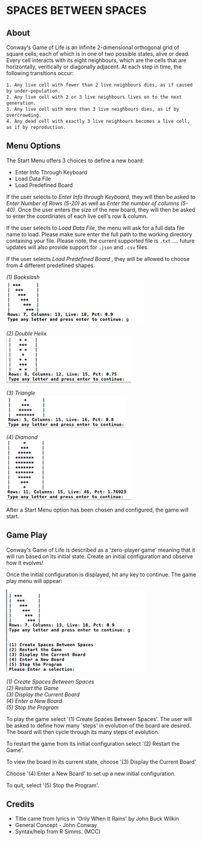 SPACES BETWEEN SPACES
=====================


About
-----

Conway's Game of Life is an infinite 2-dimensional orthogonal grid of square cells, each of which is in one of two possible states, alive or dead. Every cell interacts with its eight neighbours, which are the cells that are horizontally, veritically or diagonally adjacent. At each step in time, the following transitions occur:

	1. Any live cell with fewer than 2 live neighbours dies, as if caused by under-population.
	2. Any live cell with 2 or 3 live neighbours lives on to the next generation.
	3. Any live cell with more than 3 live neighbours dies, as if by overcrowding.
	4. Any dead cell with exactly 3 live neighbours becomes a live cell, as if by reproduction.



Menu Options
------------

The Start Menu offers 3 choices to define a new board:
* Enter Info Through Keyboard
* Load Data File
* Load Predefined Board

If the user selects to *Enter Info through Keyboard*, they will then be asked to *Enter Number of Rows (5-20)* as well as *Enter the number of columns (5-40)*. Once the user enters the size of the new board, they will then be asked to enter the coordinates of each live cell's row & column.

If the user selects to *Load Data File*, the menu will ask for a full data file name to load. Please make sure enter the full path to the working directory containing your file. Please note, the current supported file is `.txt` .... future updates will also provide support for `.json` and `.csv` files.



If the user selects *Load Predefined Board* , they will be allowed to choose from 4 different predefined shapes. 


*(1) Backslash*  
![](http://github.com/accraze/spaces-between-spaces/raw/master/img/backslash1.jpg)   


*(2) Double Helix*  
![](http://github.com/accraze/spaces-between-spaces/raw/master/img/doublehelix.jpg)   


*(3) Triangle*  
![](http://github.com/accraze/spaces-between-spaces/raw/master/img/triangle.jpg)    


*(4) Diamond*  
![](http://github.com/accraze/spaces-between-spaces/raw/master/img/diamond.jpg)

After a Start Menu option has been chosen and configured, the game will start.


Game Play
---------

Conway's Game of Life is described as a 'zero-player game' meaning that it will run based on its initial state. Create an initial configuration and observe how it evolves!


Once the initial configuration is displayed, hit any key to continue. The game play menu will appear:

![](http://github.com/accraze/spaces-between-spaces/raw/master/img/menu.jpg)

*(1) Create Spaces Between Spaces*  
*(2) Restart the Game*  
*(3) Display the Current Board*  
*(4) Enter a New Board*  
*(5) Stop the Program*  

To play the game select '(1) Create Spaces Between Spaces'. The user will be asked to define how many 'steps' in evolution of the board are desired. The board will then cycle through its many steps of evolution.

To restart the game from its initial configuration select '(2) Restart the Game'.

To view the board in its current state, choose  '(3) Display the Current Board'

Choose '(4) Enter a New Board' to set up a new initial configuration.

To quit, select '(5) Stop the Program'.


Credits
-------

- Title came from lyrics in 'Only When It Rains' by John Buck Wilkin 
- General Concept - John Conway
- Syntax/help from R Simms. (MCC)
